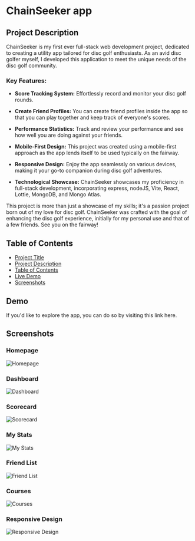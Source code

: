 # ChainSeeker app

## Project Description

ChainSeeker is my first ever full-stack web development project, dedicated to creating a utility app tailored for disc golf enthusiasts. As an avid disc golfer myself, I developed this application to meet the unique needs of the disc golf community.

### Key Features:

- **Score Tracking System:** Effortlessly record and monitor your disc golf rounds.

- **Create Friend Profiles:** You can create friend profiles inside the app so that you can play together and keep track of everyone's scores.

- **Performance Statistics:** Track and review your performance and see how well you are doing against your friends.

- **Mobile-First Design:** This project was created using a mobile-first approach as the app lends itself to be used typically on the fairway.

- **Responsive Design:** Enjoy the app seamlessly on various devices, making it your go-to companion during disc golf adventures.

- **Technological Showcase:** ChainSeeker showcases my proficiency in full-stack development, incorporating express, nodeJS, Vite, React, Lottie, MongoDB, and Mongo Atlas.

This project is more than just a showcase of my skills; it's a passion project born out of my love for disc golf. ChainSeeker was crafted with the goal of enhancing the disc golf experience, initially for my personal use and that of a few friends. See you on the fairway!

## Table of Contents

- [Project Title](#chainseeker-app)
- [Project Description](#project-description)
- [Table of Contents](#table-of-contents)
- [Live Demo](#demo)
- [Screenshots](#screenshots)

## Demo

If you'd like to explore the app, you can do so by visiting this link here.

## Screenshots

### Homepage

![Homepage](/client/src/assets/images/phone_newround.png)

### Dashboard

![Dashboard](/client/src/assets/images/phone_dashboard.png)

### Scorecard

![Scorecard](/client/src/assets/images/phone_scorecard.png)

### My Stats

![My Stats](/client/src/assets/images/phone_my_stats.png)

### Friend List

![Friend List](/client/src/assets/images/phone_friends.png)

### Courses

![Courses](/client/src/assets/images/phone_newround.png)

### Responsive Design

![Responsive Design](/client/src/assets/images/phone_friend_stats.png)
